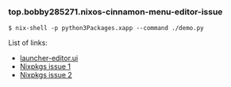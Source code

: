 ### top.bobby285271.nixos-cinnamon-menu-editor-issue

```
$ nix-shell -p python3Packages.xapp --command ./demo.py
```

List of links:

- [launcher-editor.ui](https://github.com/linuxmint/cinnamon/blob/master/files/usr/share/cinnamon/cinnamon-desktop-editor/launcher-editor.ui)
- [Nixpkgs issue 1](https://github.com/NixOS/nixpkgs/issues/129946)
- [Nixpkgs issue 2](https://github.com/NixOS/nixpkgs/issues/177041)
